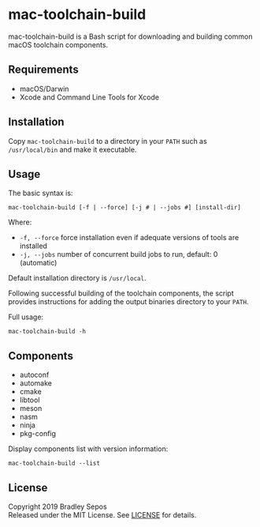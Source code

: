 mac-toolchain-build
===================

mac-toolchain-build is a Bash script for downloading and building common macOS toolchain components.


Requirements
------------

- macOS/Darwin
- Xcode and Command Line Tools for Xcode


Installation
------------

Copy `mac-toolchain-build` to a directory in your `PATH` such as `/usr/local/bin` and make it executable.


Usage
-----

The basic syntax is:

```
mac-toolchain-build [-f | --force] [-j # | --jobs #] [install-dir]
```

Where:

- `-f, --force` force installation even if adequate versions of tools are installed
- `-j, --jobs` number of concurrent build jobs to run, default: 0 (automatic)

Default installation directory is `/usr/local`.

Following successful building of the toolchain components, the script provides instructions for adding the output binaries directory to your `PATH`.

Full usage:

```
mac-toolchain-build -h
```

Components
----------

- autoconf
- automake
- cmake
- libtool
- meson
- nasm
- ninja
- pkg-config

Display components list with version information:

```
mac-toolchain-build --list
```


License
-------

Copyright 2019 Bradley Sepos  
Released under the MIT License. See [LICENSE](LICENSE) for details.
